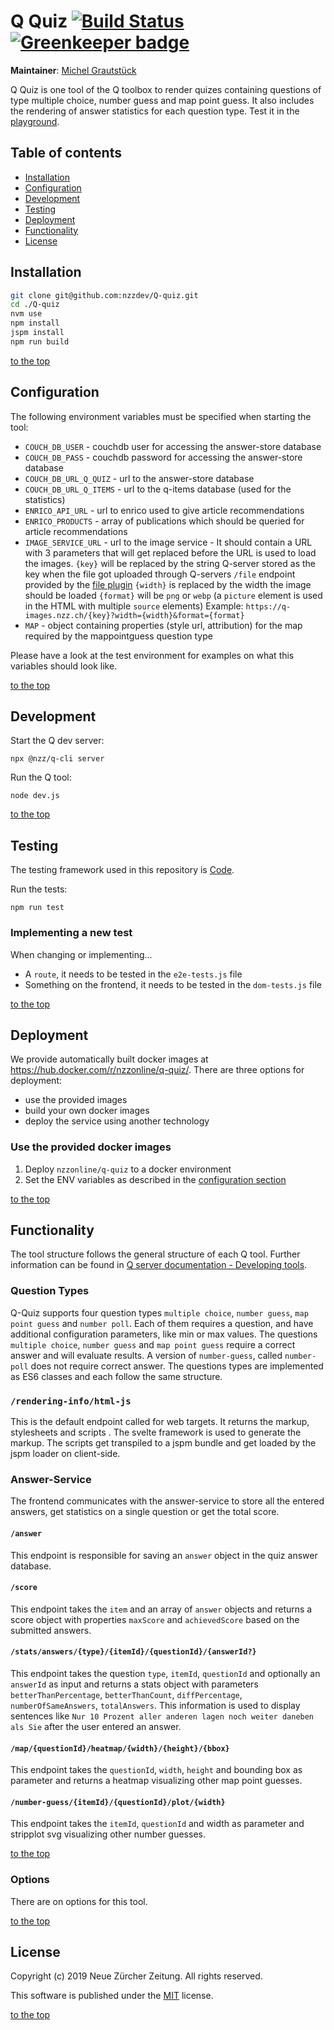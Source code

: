 # Q Quiz [![Build Status](https://travis-ci.com/nzzdev/Q-quiz.svg?token=bwR7zbPTTpEoDxbY2dJR&branch=dev)](https://travis-ci.com/nzzdev/Q-quiz) [![Greenkeeper badge](https://badges.greenkeeper.io/nzzdev/Q-quiz.svg?token=0092ccff54931fc37f0887dd73f1a0bd550f584c80482e40fde8768e26d885ac&ts=1551342745740)](https://greenkeeper.io/)

**Maintainer**: [Michel Grautstück](https://github.com/migingreen)

Q Quiz is one tool of the Q toolbox to render quizes containing questions of type multiple choice, number guess and map point guess. It also includes the rendering of answer statistics for each question type. Test it in the [playground](https://q-playground.st.nzz.ch/).

## Table of contents

- [Installation](#installation)
- [Configuration](#configuration)
- [Development](#development)
- [Testing](#testing)
- [Deployment](#deployment)
- [Functionality](#functionality)
- [License](#license)

## Installation

```bash
git clone git@github.com:nzzdev/Q-quiz.git
cd ./Q-quiz
nvm use
npm install
jspm install
npm run build
```

[to the top](#table-of-contents)

## Configuration

The following environment variables must be specified when starting the tool:

- `COUCH_DB_USER` - couchdb user for accessing the answer-store database
- `COUCH_DB_PASS` - couchdb password for accessing the answer-store database
- `COUCH_DB_URL_Q_QUIZ` - url to the answer-store database
- `COUCH_DB_URL_Q_ITEMS` - url to the q-items database (used for the statistics)
- `ENRICO_API_URL` - url to enrico used to give article recommendations
- `ENRICO_PRODUCTS` - array of publications which should be queried for article recommendations
- `IMAGE_SERVICE_URL` - url to the image service - It should contain a URL with 3 parameters that will get replaced before the URL is used to load the images.
  `{key}` will be replaced by the string Q-server stored as the key when the file got uploaded through Q-servers `/file` endpoint provided by the [file plugin](https://github.com/nzzdev/Q-server/blob/dev/plugins/file/index.js)
  `{width}` is replaced by the width the image should be loaded
  `{format}` will be `png` or `webp` (a `picture` element is used in the HTML with multiple `source` elements)
  Example: `https://q-images.nzz.ch/{key}?width={width}&format={format}`
- `MAP` - object containing properties (style url, attribution) for the map required by the mappointguess question type

Please have a look at the test environment for examples on what this variables should look like.

[to the top](#table-of-contents)

## Development

Start the Q dev server:

```
npx @nzz/q-cli server
```

Run the Q tool:

```
node dev.js
```

[to the top](#table-of-contents)

## Testing

The testing framework used in this repository is [Code](https://github.com/hapijs/code).

Run the tests:

```
npm run test
```

### Implementing a new test

When changing or implementing...

- A `route`, it needs to be tested in the `e2e-tests.js` file
- Something on the frontend, it needs to be tested in the `dom-tests.js` file

[to the top](#table-of-contents)

## Deployment

We provide automatically built docker images at https://hub.docker.com/r/nzzonline/q-quiz/.
There are three options for deployment:

- use the provided images
- build your own docker images
- deploy the service using another technology

### Use the provided docker images

1. Deploy `nzzonline/q-quiz` to a docker environment
2. Set the ENV variables as described in the [configuration section](#configuration)

[to the top](#table-of-contents)

## Functionality

The tool structure follows the general structure of each Q tool. Further information can be found in [Q server documentation - Developing tools](https://nzzdev.github.io/Q-server/developing-tools.html).

### Question Types

Q-Quiz supports four question types `multiple choice`, `number guess`, `map point guess` and `number poll`. Each of them requires a question, and have additional configuration parameters, like min or max values. The questions `multiple choice`, `number guess` and `map point guess` require a correct answer and will evaluate results. A version of `number-guess`, called `number-poll` does not require correct answer. The questions types are implemented as ES6 classes and each follow the same structure.

### `/rendering-info/html-js`

This is the default endpoint called for web targets. It returns the markup, stylesheets and scripts
. The svelte framework is used to generate the markup. The scripts get transpiled to a jspm bundle and get loaded by the jspm loader on client-side.

### Answer-Service

The frontend communicates with the answer-service to store all the entered answers, get statistics on a single question or get the total score.

#### `/answer`

This endpoint is responsible for saving an `answer` object in the quiz answer database.

#### `/score`

This endpoint takes the `item` and an array of `answer` objects and returns a score object with properties `maxScore` and `achievedScore` based on the submitted answers.

#### `/stats/answers/{type}/{itemId}/{questionId}/{answerId?}`

This endpoint takes the question `type`, `itemId`, `questionId` and optionally an `answerId` as input and returns a stats object with parameters `betterThanPercentage`, `betterThanCount`, `diffPercentage`, `numberOfSameAnswers`, `totalAnswers`. This information is used to display sentences like `Nur 10 Prozent aller anderen lagen noch weiter daneben als Sie` after the user entered an answer.

#### `/map/{questionId}/heatmap/{width}/{height}/{bbox}`

This endpoint takes the `questionId`, `width`, `height` and bounding box as parameter and returns a heatmap visualizing other map point guesses.

#### `/number-guess/{itemId}/{questionId}/plot/{width}`

This endpoint takes the `itemId`, `questionId` and width as parameter and stripplot svg visualizing other number guesses.

[to the top](#table-of-contents)

### Options

There are on options for this tool.

[to the top](#table-of-contents)

## License

Copyright (c) 2019 Neue Zürcher Zeitung. All rights reserved.

This software is published under the [MIT](LICENSE) license.

[to the top](#table-of-contents)
